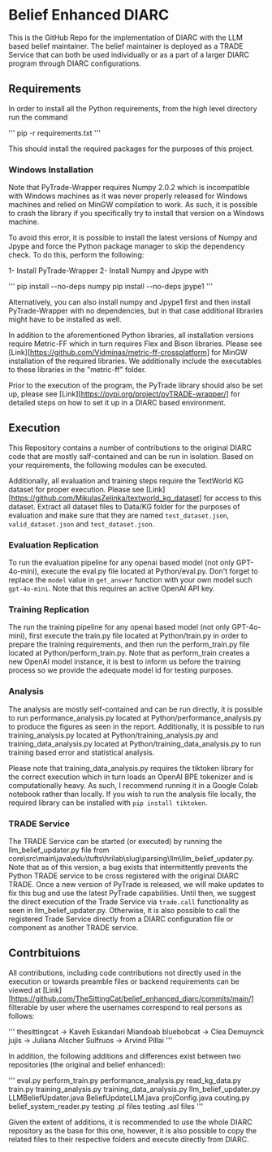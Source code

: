 # Belief Enhanced DIARC

This is the GitHub Repo for the implementation of DIARC with the LLM based belief maintainer. The belief maintainer is deployed as a TRADE Service that can both be used individually or as a part of a larger DIARC program through DIARC configurations. 

## Requirements

In order to install all the Python requirements, from the high level directory run the command

'''
pip -r requirements.txt
'''

This should install the required packages for the purposes of this project. 

### Windows Installation

Note that PyTrade-Wrapper requires Numpy 2.0.2 which is incompatible with Windows machines as it was never properly released for Windows machines and relied on MinGW compilation to work. As such, it is possible to crash the library if you specifically try to install that version on a Windows machine. 

To avoid this error, it is possible to install the latest versions of Numpy and Jpype and force the Python package manager to skip the dependency check. To do this, perform the following: 

1- Install PyTrade-Wrapper
2- Install Numpy and Jpype with

'''
pip install --no-deps numpy
pip install --no-deps jpype1
'''

Alternatively, you can also install numpy and Jpype1 first and then install PyTrade-Wrapper with no dependencies, but in that case additional libraries might have to be installed as well. 

In addition to the aforementioned Python libraries, all installation versions require Metric-FF which in turn requires Flex and Bison libraries. Please see [Link][https://github.com/Vidminas/metric-ff-crossplatform] for MinGW installation of the required libraries. We additionally include the executables to these libraries in the "metric-ff" folder. 

Prior to the execution of the program, the PyTrade library should also be set up, please see [Link][https://pypi.org/project/pyTRADE-wrapper/] for detailed steps on how to set it up in a DIARC based environment. 

## Execution

This Repository contains a number of contributions to the original DIARC code that are mostly salf-contained and can be run in isolation. Based on your requirements, the following modules can be executed. 

Additionally, all evaluation and training steps require the TextWorld KG dataset for proper execution. Please see [Link][https://github.com/MikulasZelinka/textworld_kg_dataset] for access to this dataset. Extract all dataset files to Data/KG folder for the purposes of evaluation and make sure that they are named `test_dataset.json`, `valid_dataset.json` and `test_dataset.json`.

### Evaluation Replication 

To run the evaluation pipeline for any openai based model (not only GPT-4o-mini), execute the eval.py file located at Python/eval.py. Don't forget to replace the `model` value in `get_answer` function with your own model such `gpt-4o-mini`. Note that this requires an active OpenAI API key. 
 

### Training Replication

The run the training pipeline for any openai based model (not only GPT-4o-mini), first execute the train.py file located at Python/train.py in order to prepare the training requirements, and then run the perform_train.py file located at Python/perform_train.py. Note that as perform_train creates a new OpenAI model instance, it is best to inform us before the training process so we provide the adequate model id for testing purposes. 

### Analysis

The analysis are mostly self-contained and can be run directly, it is possible to run performance_analysis.py located at Python/performance_analysis.py to produce the figures as seen in the report. Additionally, it is possible to run training_analysis.py located at Python/training_analysis.py and training_data_analysis.py located at Python/training_data_analysis.py to run training based error and statistical analysis. 

Please note that training_data_analysis.py requires the tiktoken library for the correct execution which in turn loads an OpenAI BPE tokenizer and is computationally heavy. As such, I recommend running it in a Google Colab notebook rather than locally. If you wish to run the analysis file locally, the required library can be installed with `pip install tiktoken`. 

### TRADE Service

The TRADE Service can be started (or executed) by running the llm_belief_updater.py file from core\src\main\java\edu\tufts\hrilab\slug\parsing\llm\llm_belief_updater.py. Note that as of this version, a bug exists that intermittently prevents the Python TRADE service to be cross registered with the original DIARC TRADE. Once a new version of PyTrade is released, we will make updates to fix this bug and use the latest PyTrade capabilities. Until then, we suggest the direct execution of the Trade Service via `trade.call` functionality as seen in llm_belief_updater.py. Otherwise, it is also possible to call the registered Trade Service directly from a DIARC configuration file or component as another TRADE service. 

## Contrbituions

All contributions, including code contributions not directly used in the execution or towards preamble files or backend requirements can be viewed at [Link][https://github.com/TheSittingCat/belief_enhanced_diarc/commits/main/] filterable by user where the usernames correspond to real persons as follows: 

'''
thesittingcat -> Kaveh Eskandari Miandoab
bluebobcat -> Clea Demuynck
jujis -> Juliana Alscher
Sulfruos -> Arvind Pillai
'''

In addition, the following additions and differences exist between two repositories (the original and belief enhanced):

'''
eval.py
perform_train.py
performance_analysis.py
read_kg_data.py
train.py
training_analysis.py
training_data_analysis.py
llm_belief_updater.py
LLMBeliefUpdater.java
BeliefUpdateLLM.java
projConfig.java
couting.py
belief_system_reader.py
testing .pl files
testing .asl files
'''

Given the extent of additions, it is recommended to use the whole DIARC repository as the base for this one, however, it is also possible to copy the related files to their respective folders and execute directly from DIARC. 